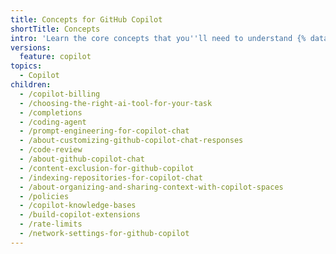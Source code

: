 ```yaml
---
title: Concepts for GitHub Copilot
shortTitle: Concepts
intro: 'Learn the core concepts that you''ll need to understand {% data variables.product.prodname_copilot %}.'
versions:
  feature: copilot
topics:
  - Copilot
children:
  - /copilot-billing
  - /choosing-the-right-ai-tool-for-your-task
  - /completions
  - /coding-agent
  - /prompt-engineering-for-copilot-chat
  - /about-customizing-github-copilot-chat-responses
  - /code-review
  - /about-github-copilot-chat
  - /content-exclusion-for-github-copilot
  - /indexing-repositories-for-copilot-chat
  - /about-organizing-and-sharing-context-with-copilot-spaces
  - /policies
  - /copilot-knowledge-bases
  - /build-copilot-extensions
  - /rate-limits
  - /network-settings-for-github-copilot
---
```


